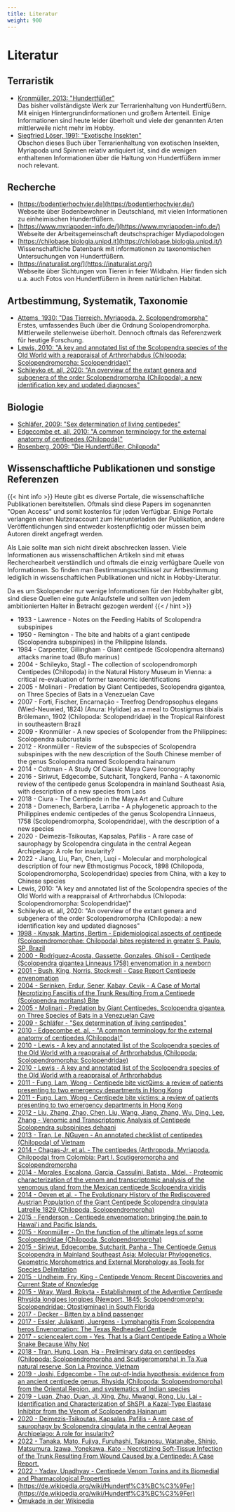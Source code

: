```yaml
---
title: Literatur
weight: 900
---
```


# Literatur

## Terraristik

* [Kronmüller, 2013: "Hundertfüßer"](https://www.amazon.de/Hundertf%C3%BC%C3%9Fer-Lebensweise-Haltung-Nachzucht-Terrarien-Bibliothek/dp/3866592191/ref=sr_1_1?__mk_de_DE=%C3%85M%C3%85%C5%BD%C3%95%C3%91&crid=2D2JDNHDFK9A9&keywords=kronm%C3%BCller+hundertf%C3%BC%C3%9Fer&qid=1702888670&sprefix=kronm%C3%BCller+hundertf%C3%BC%C3%9Fer%2Caps%2C63&sr=8-1)  
Das bisher vollständigste Werk zur Terrarienhaltung von Hundertfüßern. Mit einigen Hintergrundinformationen und großem Artenteil. Einige Informationen sind heute leider überholt und viele der genannten Arten mittlerweile nicht mehr im Hobby.
* [Siegfried Löser, 1991: "Exotische Insekten"](https://www.amazon.de/Exotische-Insekten-Tausendf%C3%BC%C3%9Fer-Spinnentiere-Anleitung/dp/3800172399)  
Obschon dieses Buch über Terrarienhaltung von exotischen Insekten, Myriapoda und Spinnen relativ antiquiert ist, sind die wenigen enthaltenen Informationen über die Haltung von Hundertfüßern immer noch relevant.

## Recherche

* [https://bodentierhochvier.de](https://bodentierhochvier.de/)  
Webseite über Bodenbewohner in Deutschland, mit vielen Informationen zu einheimischen Hundertfüßern.
* [https://www.myriapoden-info.de/](https://www.myriapoden-info.de/)  
Webseite der Arbeitsgemeinschaft deutschsprachiger Mydiapodologen
* [https://chilobase.biologia.unipd.it](https://chilobase.biologia.unipd.it/)  
Wissenschaftliche Datenbank mit informationen zu taxonomischen Untersuchungen von Hundertfüßern.
* [https://inaturalist.org/](https://inaturalist.org/)  
Webseite über Sichtungen von Tieren in feier Wildbahn. Hier finden sich u.a. auch Fotos von Hundertfüßern in ihrem natürlichen Habitat.

## Artbestimmung, Systematik, Taxonomie

* [Attems, 1930: "Das Tierreich. Myriapoda. 2. Scolopendromorpha"](https://www.amazon.de/Myriapoda-Scolopendromorpha-Tierreich-Animal-Kingdom/dp/3112372999)  
Erstes, umfassendes Buch über die Ordnung Scolopendromorpha. Mittlerweile stellenweise überholt. Dennoch oftmals das Referenzwerk für heutige Forschung.  
* [Lewis, 2010: "A key and annotated list of the Scolopendra species of the Old World with a reappraisal of Arthrorhabdus (Chilopoda: Scolopendromorpha: Scolopendridae)"](https://www.researchgate.net/publication/233675148_A_key_and_annotated_list_of_the_Scolopendra_species_of_the_Old_World_with_a_reappraisal_of_Arthrorhabdus_Chilopoda_Scolopendromorpha_Scolopendridae)
* [Schileyko et. all, 2020: "An overview of the extant genera and subgenera of the order Scolopendromorpha (Chilopoda): a new identification key and updated diagnoses"](https://www.biotaxa.org/Zootaxa/article/view/zootaxa.4825.1.1)

## Biologie

* [Schläfer, 2009: "Sex determination of living centipedes"](https://hochzeitsfotograf-reneschlaefer.de/Latrodecta_Scolopendomorpha_englisch_30_11_09-2.pdf)
* [Edgecombe et. all, 2010: "A common terminology for the external anatomy of centipedes (Chilopoda)"](https://zookeys.pensoft.net/article/2466/)
* [Rosenberg, 2009: "Die Hundertfüßer, Chilopoda"](https://www.amazon.de/Die-Hundertf%C3%BC%C3%9Fer-Chilopoda-J%C3%B6rg-Rosenberg/dp/389432712X/ref=sr_1_1?__mk_de_DE=%C3%85M%C3%85%C5%BD%C3%95%C3%91&crid=1TYDJYGESDK2U&keywords=rosenberg+hundertf%C3%BC%C3%9Fer&qid=1702888981&sprefix=rosenberg+hundertf%C3%BC%C3%9Fer%2Caps%2C72&sr=8-1)

## Wissenschaftliche Publikationen und sonstige Referenzen

{{< hint info >}}
Heute gibt es diverse Portale, die wissenschaftliche Publikationen bereitstellen. Oftmals sind diese Papers im sogenannten "Open Access" und somit kostenlos für jeden Verfügbar. Einige Portale verlangen einen Nutzeraccount zum Herunterladen der Publikation, andere Veröffentlichungen sind entweder kostenpflichtig oder müssen beim Autoren direkt angefragt werden. 

Als Laie sollte man sich nicht direkt abschrecken lassen. Viele Informationen aus wissenschaftlichen Artikeln sind mit etwas Recherchearbeit verständlich und oftmals die einzig verfügbare Quelle von Informationen. So finden man Bestimmungsschlüssel zur Artbestimmung lediglich in wissenschaftlichen Publikationen und nicht in Hobby-Literatur. 

Da es um Skolopender nur wenige Informationen für den Hobbyhalter gibt, sind diese Quellen eine gute Anlaufstelle und sollten von jedem ambitionierten Halter in Betracht gezogen werden!
{{< / hint >}}

* 1933 - Lawrence - Notes on the Feeding Habits of Scolopendra subspinipes
* 1950 - Remington - The bite and habits of a giant centipede (Scolopendra subspinipes) in the Philippine Islands.
* 1984 - Carpenter, Gillingham - Giant centipede (Scolopendra alternans) attacks marine toad (Bufo marinus)
* 2004 - Schileyko, Stagl - The collection of scolopendromorph Centipedes (Chilopoda) in the Natural History Museum in Vienna: a critical re-evaluation of former taxonomic identifications
* 2005 - Molinari - Predation by Giant Centipedes, Scolopendra gigantea, on Three Species of Bats in a Venezuelan Cave
* 2007 - Forti, Fischer, Encarnação - Treefrog Dendropsophus elegans (Wied-Neuwied, 1824) (Anura: Hylidae) as a meal to Otostigmus tibialis Brölemann, 1902 (Chilopoda: Scolopendridae) in the Tropical Rainforest in southeastern Brazil
* 2009 - Kronmüller - A new species of Scolopender from the Philippines: Scolopendra subcrustalis
* 2012 - Kronmüller - Review of the subspecies of Scolopendra subspinipes with the new description of the South Chinese member of the genus Scolopendra named Scolopendra hainanum
* 2014 - Coltman - A Study Of Classic Maya Cave Iconography
* 2016 - Siriwut, Edgecombe, Sutcharit, Tongkerd, Panha - A taxonomic review of the centipede genus Scolopendra in mainland Southeast Asia, with description of a new species from Laos
* 2018 - Ciura - The Centipede in the Maya Art and Culture
* 2018 - Domenech, Barbera, Larriba - A phylogenetic approach to the Philippines endemic centipedes of the genus Scolopendra Linnaeus, 1758 (Scolopendromorpha, Scolopendridae), with the description of a new species
* 2020 - Deimezis-Tsikoutas, Kapsalas, Pafilis - A rare case of saurophagy by Scolopendra cingulata in the central Aegean Archipelago: A role for insularity?
* 2022 - Jiang, Liu, Pan, Chen, Luqi - Molecular and morphological description of four new Ethmostigmus Pocock, 1898 (Chilopoda, Scolopendromorpha, Scolopendridae) species from China, with a key to Chinese species
* Lewis, 2010: "A key and annotated list of the Scolopendra species of the Old World with a reappraisal of Arthrorhabdus (Chilopoda: Scolopendromorpha: Scolopendridae)"
* Schileyko et. all, 2020: "An overview of the extant genera and subgenera of the order Scolopendromorpha (Chilopoda): a new identification key and updated diagnoses"
* [1998 - Knysak, Martins, Bertim - Epidemiological aspects of centipede (Scolopendromorphae: Chilopoda) bites registered in greater S. Paulo, SP, Brazil](https://pubmed.ncbi.nlm.nih.gov/10349142/)
* [2000 - Rodriguez-Acosta, Gassette, Gonzales, Ghisoli -  Centipede (Scolopendra gigantea Linneaus 1758) envenomation in a newborn](https://www.scielo.br/j/rimtsp/a/3vVxDVdY8XPmsCvKXdNHjCv/?lang=en)
* [2001 - Bush, King, Norris, Stockwell - Case Report Centipede envenomation](https://www.wemjournal.org/article/S1080-6032(01)70700-4/fulltext)
* [2004 - Serinken, Erdur, Sener, Kabay, Cevik - A Case of Mortal Necrotizing Fasciitis of the Trunk Resulting From a Centipede (Scolopendra moritans) Bite](https://ispub.com/IJEM/2/2/12582)
* [2005 - Molinari - Predation by Giant Centipedes, Scolopendra gigantea, on Three Species of Bats in a Venezuelan Cave](https://www.researchgate.net/publication/228372837_Predation_by_giant_centipedes_Scolopendra_gigantea_on_three_species_of_bats_in_a_Venezuelan_cave)
* [2009 - Schläfer - "Sex determination of living centipedes"](https://hochzeitsfotograf-reneschlaefer.de/Latrodecta_Scolopendomorpha_englisch_30_11_09-2.pdf)
* [2010 - Edgecombe et. al. - "A common terminology for the external anatomy of centipedes (Chilopoda)"](https://www.ncbi.nlm.nih.gov/pmc/articles/PMC3088443/)
* [2010 - Lewis - A key and annotated list of the Scolopendra species of the Old World with a reappraisal of Arthrorhabdus (Chilopoda: Scolopendromorpha: Scolopendridae)](https://brill.com/view/journals/ijm/3/1/article-p83.xml)
* [2010 - Lewis - A key and annotated list of the Scolopendra species of the Old World with a reappraisal of Arthrorhabdus](https://www.researchgate.net/publication/233675148_A_key_and_annotated_list_of_the_Scolopendra_species_of_the_Old_World_with_a_reappraisal_of_Arthrorhabdus_Chilopoda_Scolopendromorpha_Scolopendridae)
* [2011 - Fung, Lam, Wong - Centipede bite victQims: a review of patients presenting to two emergency departments in Hong Kong](https://www.hkmj.org/abstracts/v17n5/381.htm)
* [2011 - Fung, Lam, Wong - Centipede bite victims: a review of patients presenting to two emergency departments in Hong Kong](https://www.hkmj.org/abstracts/v17n5/381.htm)
* [2012 - Liu, Zhang, Zhao, Chen, Liu, Wang, Jiang, Zhang, Wu, Ding, Lee, Zhang - Venomic and Transcriptomic Analysis of Centipede Scolopendra subspinipes dehaani](https://pubs.acs.org/doi/10.1021/pr300881d)
* [2013 - Tran, Le, NGuyen - An annotated checklist of centipedes (Chilopoda) of Vietnam](https://www.biotaxa.org/Zootaxa/article/view/zootaxa.3722.2.6)
* [2014 - Chagas-Jr, et al. - The centipedes (Arthropoda, Myriapoda, Chilopoda) from Colombia: Part I. Scutigeromorpha and Scolopendromorpha](https://www.biotaxa.org/Zootaxa/article/view/zootaxa.3779.2.2)
* [2014 - Morales, Escalona, Garcia, Cassulini, Batista , Mdel. - Proteomic characterization of the venom and transcriptomic analysis of the venomous gland from the Mexican centipede Scolopendra viridis](https://www.sciencedirect.com/science/article/abs/pii/S1874391914002097)
* [2014 - Oeyen et al. - The Evolutionary History of the Rediscovered Austrian Population of the Giant Centipede Scolopendra cingulata Latreille 1829 (Chilopoda, Scolopendromorpha)](https://www.researchgate.net/publication/266085751_The_Evolutionary_History_of_the_Rediscovered_Austrian_Population_of_the_Giant_Centipede_Scolopendra_cingulata_Latreille_1829_Chilopoda_Scolopendromorpha)
* [2015 - Fenderson - Centipede envenomation: bringing the pain to Hawai'i and Pacific Islands.](https://www.ncbi.nlm.nih.gov/pmc/articles/PMC4244901/)
* [2015 - Kronmüller - On the function of the ultimate legs of some Scolopendridae (Chilopoda, Scolopendromorpha)](https://www.researchgate.net/publication/280908902_On_the_function_of_the_ultimate_legs_of_some_Scolopendridae_Chilopoda_Scolopendromorpha)
* [2015 - Siriwut, Edgecombe, Sutcharit, Panha - The Centipede Genus Scolopendra in Mainland Southeast Asia: Molecular Phylogenetics, Geometric Morphometrics and External Morphology as Tools for Species Delimitation](https://journals.plos.org/plosone/article?id=10.1371/journal.pone.0135355)
* [2015 - Undheim, Fry, King - Centipede Venom: Recent Discoveries and Current State of Knowledge](https://www.ncbi.nlm.nih.gov/pmc/articles/PMC4379518/)
* [2015 - Wray, Ward, Rokyta - Establishment of the Adventive Centipede Rhysida longipes longipes (Newport, 1845; Scolopendromorpha: Scolopendridae: Otostigminae) in South Florida](https://journals.flvc.org/flaent/article/view/84460)
* [2017 - Decker - Bitten by a blind passenger](https://schubartiana.de/issues/pdf/vol6/Decker-2017-Scolopendra_morsitans_bite_Germany.pdf)
* [2017 - Essler, Julakanti, Juergens - Lymphangitis From Scolopendra heros Envenomation: The Texas Redheaded Centipede](https://www.wemjournal.org/article/S1080-6032(16)30275-7/fulltext)
* [2017 - sciencealert.com - Yes, That Is a Giant Centipede Eating a Whole Snake Because Why Not](https://www.sciencealert.com/giant-centipede-eats-whole-snake-while-it-was-laying-eggs)
* [2018 - Tran, Hung, Loan, Ha - Preliminary data on centipedes (Chilopoda: Scolopendromorpha and Scutigeromorpha) in Ta Xua natural reserve, Son La Province, Vietnam](https://www.researchgate.net/publication/328932151_Preliminary_data_on_centipedes_Chilopoda_Scolopendromorpha_and_Scutigeromorpha_in_Ta_Xua_natural_reserve_Son_La_Province_Vietnam)
* [2019 - Joshi, Edgecombe - The out-of-India hypothesis: evidence from an ancient centipede genus, Rhysida (Chilopoda: Scolopendromorpha) from the Oriental Region, and systematics of Indian species](https://www.researchgate.net/publication/345391650_The_out-of-India_hypothesis_evidence_from_an_ancient_centipede_genus_Rhysida_Chilopoda_Scolopendromorpha_from_the_Oriental_Region_and_systematics_of_Indian_species)
* [2019 - Luan, Zhao, Duan, Ji, Xing, Zhu, Mwangi, Rong, Liu, Lai - Identification and Characterization of ShSPI, a Kazal-Type Elastase Inhibitor from the Venom of Scolopendra Hainanum](https://www.ncbi.nlm.nih.gov/pmc/articles/PMC6950245/)
* [2020 - Deimezis-Tsikoutas, Kapsalas, Pafilis - A rare case of saurophagy by Scolopendra cingulata in the central Aegean Archipelago: A role for insularity?](https://www.researchgate.net/publication/343135032_A_rare_case_of_saurophagy_by_Scolopendra_cingulata_Chilopoda_Scolopendridae_in_the_central_Aegean_Archipelago_A_role_for_insularity)
* [2022 - Tanaka, Mato, Fujiya, Furuhashi, Takanosu, Watanabe, Shinjo, Matsumura, Izawa, Yonekawa, Kato - Necrotizing Soft-Tissue Infection of the Trunk Resulting From Wound Caused by a Centipede: A Case Report.](https://www.ncbi.nlm.nih.gov/pmc/articles/PMC9662074/)
* [2022 - Yadav, Upadhyay - Centipede Venom Toxins and its Biomedial and Pharmacological Properties](https://journals.innovareacademics.in/index.php/ijpps/article/view/45488/26888)
* [https://de.wikipedia.org/wiki/Hundertf%C3%BC%C3%9Fer](https://de.wikipedia.org/wiki/Hundertf%C3%BC%C3%9Fer)
* [Ōmukade in der Wikipedia](https://de.wikipedia.org/wiki/%C5%8Cmukade)